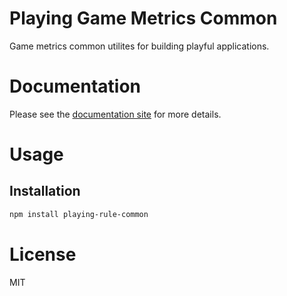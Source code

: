 Playing Game Metrics Common
===========================

Game metrics common utilites for building playful applications.

# Documentation

Please see the [documentation site](https://playingio.github.io) for more details.

# Usage

## Installation

```bash
npm install playing-rule-common
```

# License

MIT